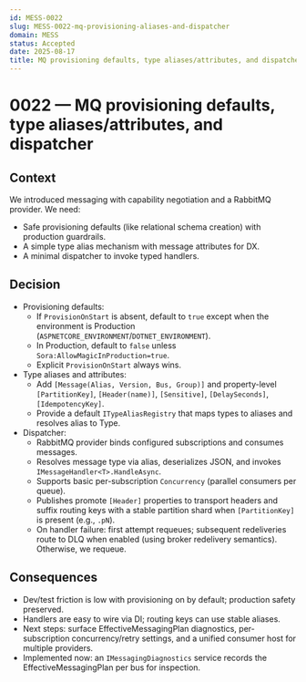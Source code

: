 ```yaml
---
id: MESS-0022
slug: MESS-0022-mq-provisioning-aliases-and-dispatcher
domain: MESS
status: Accepted
date: 2025-08-17
title: MQ provisioning defaults, type aliases/attributes, and dispatcher
---
```

 
# 0022 — MQ provisioning defaults, type aliases/attributes, and dispatcher

## Context
We introduced messaging with capability negotiation and a RabbitMQ provider. We need:
- Safe provisioning defaults (like relational schema creation) with production guardrails.
- A simple type alias mechanism with message attributes for DX.
- A minimal dispatcher to invoke typed handlers.

## Decision
- Provisioning defaults:
  - If `ProvisionOnStart` is absent, default to `true` except when the environment is Production (`ASPNETCORE_ENVIRONMENT`/`DOTNET_ENVIRONMENT`).
  - In Production, default to `false` unless `Sora:AllowMagicInProduction=true`.
  - Explicit `ProvisionOnStart` always wins.
- Type aliases and attributes:
  - Add `[Message(Alias, Version, Bus, Group)]` and property-level `[PartitionKey]`, `[Header(name)]`, `[Sensitive]`, `[DelaySeconds]`, `[IdempotencyKey]`.
  - Provide a default `ITypeAliasRegistry` that maps types to aliases and resolves alias to Type.
- Dispatcher:
  - RabbitMQ provider binds configured subscriptions and consumes messages.
  - Resolves message type via alias, deserializes JSON, and invokes `IMessageHandler<T>.HandleAsync`.
  - Supports basic per-subscription `Concurrency` (parallel consumers per queue).
  - Publishes promote `[Header]` properties to transport headers and suffix routing keys with a stable partition shard when `[PartitionKey]` is present (e.g., `.pN`).
  - On handler failure: first attempt requeues; subsequent redeliveries route to DLQ when enabled (using broker redelivery semantics). Otherwise, we requeue.

## Consequences
- Dev/test friction is low with provisioning on by default; production safety preserved.
- Handlers are easy to wire via DI; routing keys can use stable aliases.
- Next steps: surface EffectiveMessagingPlan diagnostics, per-subscription concurrency/retry settings, and a unified consumer host for multiple providers.
 - Implemented now: an `IMessagingDiagnostics` service records the EffectiveMessagingPlan per bus for inspection.
